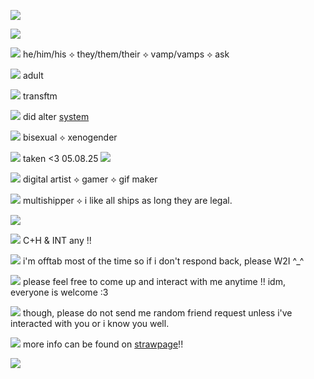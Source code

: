![](https://komarev.com/ghpvc/?username=ghostlyvamps&color=f7baeb&style=plastic&label=PROFILE+VISITS) 

![](https://i.postimg.cc/RCPRXyfw/y6juve.png)
 
  ![](https://files.catbox.moe/0mnjvi.gif)‎‎  he/him/his ⟡ they/them/their ⟡ vamp/vamps ⟡ ask
  
  ![](https://files.catbox.moe/0mnjvi.gif) adult 
    
 ![](https://files.catbox.moe/0mnjvi.gif) transftm 
  
![](https://files.catbox.moe/0mnjvi.gif)  did alter [system](https://neurodiversity.fandom.com/wiki/System)
   
 ![](https://files.catbox.moe/0mnjvi.gif) bisexual ⟡ xenogender 

![](https://files.catbox.moe/0mnjvi.gif) taken <3 05.08.25 ![](https://yokai.crd.co/assets/images/gallery12/31f35c75.gif?v=b4df531c)

![](https://files.catbox.moe/0mnjvi.gif) digital artist ⟡ gamer ⟡ gif maker 

![](https://files.catbox.moe/0mnjvi.gif) multishipper ⟡ i like all ships as long they are legal.

![](https://media.tenor.com/WAxBH4n9jC8AAAAj/aesthetic-pink-discord-divider-pink.gif)

![](https://files.catbox.moe/f5dkkd.webp) C+H & INT any !!

![](https://files.catbox.moe/f5dkkd.webp) i'm offtab most of the time so if i don't respond back, please W2I ^_^

![](https://files.catbox.moe/f5dkkd.webp) please feel free to come up and interact with me anytime !! idm, everyone is welcome :3 

![](https://files.catbox.moe/f5dkkd.webp) though, please do not send me random friend request unless i've interacted with you or i know you well.

![](https://tomomi.neocities.org/pixeles/48.gif) more info can be found on [strawpage](https://ghostyvamps.straw.page)!!

![](https://i.postimg.cc/7YfNc9Md/1pwi47.png)

